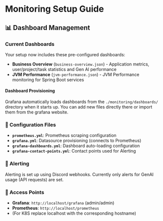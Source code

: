 # Monitoring Setup Guide

## 📊 Dashboard Management

### Current Dashboards
Your setup now includes these pre-configured dashboards:
- **Business Overview** (`business-overview.json`) - Application metrics, user/project/task statistics and Gen AI performance
- **JVM Performance** (`jvm-performance.json`) - JVM Performance monitoring for Spring Boot services

#### Dashboard Provisioning

Grafana automatically loads dashboards from the `./monitoring/dashboards/` directory when it starts up.
You can add new files directly there or import them from the grafana website.

### 🔧 Configuration Files

- **`prometheus.yml`**: Prometheus scraping configuration
- **`grafana.yml`**: Datasource provisioning (connects to Prometheus)
- **`grafana-dashboards.yml`**: Dashboard auto-loading configuration
- **`grafana-contact-points.yml`**: Contact points used for Alerting

### 🚨 Alerting

Alerting is set up using Discord webhooks. Currently only alerts for GenAI usage (API requests) are set.

### 🎯 Access Points
- **Grafana**: `http://localhost/grafana` (admin/admin)
- **Prometheus**: `http://localhost/prometheus`
- (For K8S replace localhost with the corresponding hostname)
